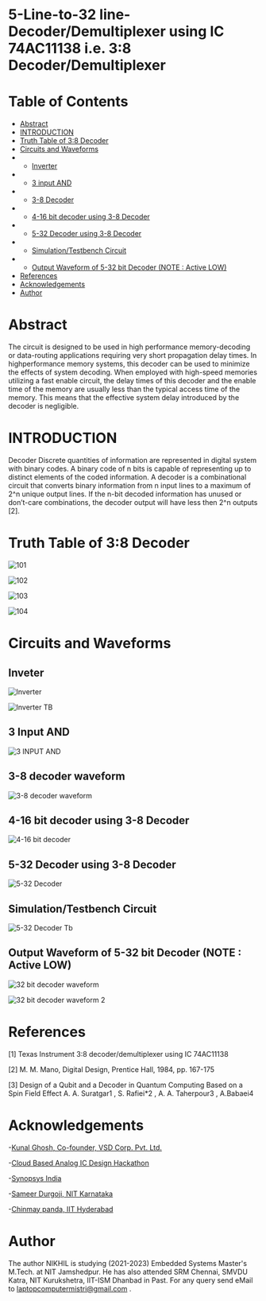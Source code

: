 # 5-Line-to-32 line-Decoder/Demultiplexer using IC 74AC11138 i.e. 3:8 Decoder/Demultiplexer

# Table of Contents
- [Abstract](https://github.com/laptopcomputermistri/Nikhil/blob/main/README.md#abstract)
- [INTRODUCTION](https://github.com/laptopcomputermistri/Nikhil/blob/main/README.md#introduction)
- [Truth Table of 3:8 Decoder](https://github.com/laptopcomputermistri/Nikhil/blob/main/README.md#truth-table-of-38-decoder)
- [Circuits and Waveforms](https://github.com/laptopcomputermistri/Nikhil/blob/main/README.md#circuits-and-waveforms)
- - [Inverter](https://github.com/laptopcomputermistri/Nikhil#inveter)
- - [3 input AND](https://github.com/laptopcomputermistri/Nikhil#3-input-and)
- - [3-8 Decoder](https://github.com/laptopcomputermistri/Nikhil#3-8-decoder-waveform)
- - [4-16 bit decoder using 3-8 Decoder](https://github.com/laptopcomputermistri/Nikhil#4-16-bit-decoder-using-3-8-decoder)
- - [5-32 Decoder using 3-8 Decoder](https://github.com/laptopcomputermistri/Nikhil#5-32-decoder-using-3-8-decoder)
- - [Simulation/Testbench Circuit](https://github.com/laptopcomputermistri/Nikhil#simulationtestbench-circuit)
- - [Output Waveform of 5-32 bit Decoder (NOTE : Active LOW)](https://github.com/laptopcomputermistri/Nikhil#output-waveform-of-5-32-bit-decoder-note--active-low)
- [References](https://github.com/laptopcomputermistri/Nikhil#references)
- [Acknowledgements](https://github.com/laptopcomputermistri/Nikhil/blob/main/README.md#acknowledgements)
- [Author](https://github.com/laptopcomputermistri/Nikhil#author)
# Abstract
The circuit is designed to be used in high performance memory-decoding or data-routing applications
requiring very short propagation delay times. In highperformance memory systems, this decoder can be used to
minimize the effects of system decoding. When employed with
high-speed memories utilizing a fast enable circuit, the delay
times of this decoder and the enable time of the memory are
usually less than the typical access time of the memory. This
means that the effective system delay introduced by the
decoder is negligible.

# INTRODUCTION
Decoder Discrete quantities of information are represented
in digital system with binary codes. A binary code of n bits
is capable of representing up to distinct elements of the
coded information. A decoder is a combinational circuit that
converts binary information from n input lines to a
maximum of 2^n unique output lines. If the n-bit decoded
information has unused or don’t-care combinations, the
decoder output will have less then 2^n outputs [2].

# Truth Table of 3:8 Decoder

![101](https://user-images.githubusercontent.com/93362259/155751585-1ad89136-ab36-4b8d-ae58-d610419d0975.png)

![102](https://user-images.githubusercontent.com/93362259/155751582-e8238c20-ee2a-4184-b423-3f432df9923e.png)

![103](https://user-images.githubusercontent.com/93362259/155751577-ca200524-2b6c-4fad-99ba-d2908e32eb07.png)

![104](https://user-images.githubusercontent.com/93362259/155751569-07f93cb5-ecd1-4e8a-b58a-3dd9cfcc8d62.png)

# Circuits and Waveforms
## Inveter
![Inverter](https://user-images.githubusercontent.com/93362259/155827830-f0ef1e8a-1046-4481-8ee6-ec0ba2aa2540.png)

![Inverter TB](https://user-images.githubusercontent.com/93362259/155827829-e9bb29fb-e3d4-402e-b767-350fa1c28d7f.png)

## 3 Input AND
![3 INPUT AND](https://user-images.githubusercontent.com/93362259/155827827-62e67f62-526b-49a8-b8af-6a6087e761eb.png)

## 3-8 decoder waveform
![3-8 decoder waveform](https://user-images.githubusercontent.com/93362259/155827825-60cc442a-82a6-4ca9-9e31-1c0d146725eb.png)

## 4-16 bit decoder using 3-8 Decoder
![4-16 bit decoder](https://user-images.githubusercontent.com/93362259/155827824-c10e8326-c54c-48ad-ad9a-d264139ab951.png)

## 5-32 Decoder using 3-8 Decoder
![5-32 Decoder](https://user-images.githubusercontent.com/93362259/155827823-0569408d-d7a9-4455-b569-d14c9981de92.png)

## Simulation/Testbench Circuit
![5-32 Decoder Tb](https://user-images.githubusercontent.com/93362259/155827821-27c27b9f-bebf-4669-9699-cade4e84b2f5.png)

## Output Waveform of 5-32 bit Decoder (NOTE : Active LOW)
![32 bit decoder waveform](https://user-images.githubusercontent.com/93362259/155827820-fbb52eaa-ffc1-49b6-bdc7-2937a49953ec.png)

![32 bit decoder waveform 2](https://user-images.githubusercontent.com/93362259/155827818-ec7ebb87-3384-449f-bf2b-b0a0545af8e1.png)

# References
[1] Texas Instrument 3:8 decoder/demultiplexer using IC 74AC11138

[2] M. M. Mano, Digital Design, Prentice Hall, 1984, pp. 167-175

[3] Design of a Qubit and a Decoder in Quantum Computing Based on a
Spin Field Effect A. A. Suratgar1 , S. Rafiei*2 , A. A. Taherpour3 ,
A.Babaei4

# Acknowledgements

-[Kunal Ghosh, Co-founder, VSD Corp. Pvt. Ltd.](https://www.iith.ac.in/events/2022/02/15/Cloud-Based-Analog-IC-Design-Hackathon/)

-[Cloud Based Analog IC Design Hackathon](https://www.iith.ac.in/events/2022/02/15/Cloud-Based-Analog-IC-Design-Hackathon/')

-[Synopsys India](https://www.iith.ac.in/events/2022/02/15/Cloud-Based-Analog-IC-Design-Hackathon/')

-[Sameer Durgoji, NIT Karnataka](https://www.iith.ac.in/events/2022/02/15/Cloud-Based-Analog-IC-Design-Hackathon/')

-[Chinmay panda, IIT Hyderabad](https://www.iith.ac.in/events/2022/02/15/Cloud-Based-Analog-IC-Design-Hackathon/')

# Author

The author NIKHIL is studying (2021-2023) Embedded Systems Master's M.Tech. at NIT Jamshedpur. He has also attended SRM Chennai, SMVDU Katra, NIT Kurukshetra, IIT-ISM Dhanbad in Past. For any query send eMail to laptopcomputermistri@gmail.com . 

